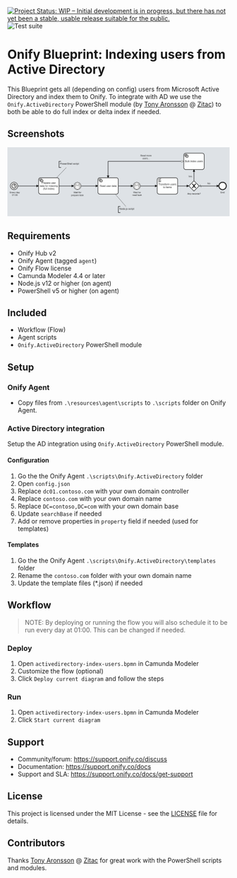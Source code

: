 [![Project Status: WIP – Initial development is in progress, but there has not yet been a stable, usable release suitable for the public.](https://www.repostatus.org/badges/latest/wip.svg)](https://www.repostatus.org/#wip)
![Test suite](https://github.com/onify/blueprint-activedirectory-index-users/workflows/Test%20suite/badge.svg)

# Onify Blueprint: Indexing users from Active Directory

This Blueprint gets all (depending on config) users from Microsoft Active Directory and index them to Onify. To integrate with AD we use the `Onify.ActiveDirectory` PowerShell module (by [Tony Aronsson](https://github.com/Aronsson84) @ [Zitac](https://github.com/zitacconsulting)) to both be able to do full index or delta index if needed. 

## Screenshots

![alt text](flow.png "Flow")

## Requirements

* Onify Hub v2
* Onify Agent (tagged `agent`)
* Onify Flow license
* Camunda Modeler 4.4 or later 
* Node.js v12 or higher (on agent)
* PowerShell v5 or higher (on agent)

## Included

* Workflow (Flow) 
* Agent scripts
* `Onify.ActiveDirectory` PowerShell module

## Setup

### Onify Agent 

* Copy files from `.\resources\agent\scripts` to `.\scripts` folder on Onify Agent.

### Active Directory integration

Setup the AD integration using `Onify.ActiveDirectory` PowerShell module.

#### Configuration

1. Go the the Onify Agent `.\scripts\Onify.ActiveDirectory` folder
2. Open `config.json`
3. Replace `dc01.contoso.com` with your own domain controller
4. Replace `contoso.com` with your own domain name
5. Replace `DC=contoso,DC=com` with your own domain base
6. Update `searchBase` if needed
7. Add or remove properties in `property` field if needed (used for templates)

#### Templates

1. Go the the Onify Agent `.\scripts\Onify.ActiveDirectory\templates` folder
2. Rename the `contoso.com` folder with your own domain name
3. Update the template files (*.json) if needed

## Workflow

> NOTE: By deploying or running the flow you will also schedule it to be run every day at 01:00. This can be changed if needed.

### Deploy

1. Open `activedirectory-index-users.bpmn` in Camunda Modeler
2. Customize the flow (optional)
3. Click `Deploy current diagram` and follow the steps

### Run 

1. Open `activedirectory-index-users.bpmn` in Camunda Modeler
2. Click `Start current diagram`

## Support

* Community/forum: https://support.onify.co/discuss
* Documentation: https://support.onify.co/docs
* Support and SLA: https://support.onify.co/docs/get-support

## License

This project is licensed under the MIT License - see the [LICENSE](LICENSE) file for details.

## Contributors

Thanks [Tony Aronsson](https://github.com/Aronsson84) @ [Zitac](https://github.com/zitacconsulting) for great work with the PowerShell scripts and modules.
